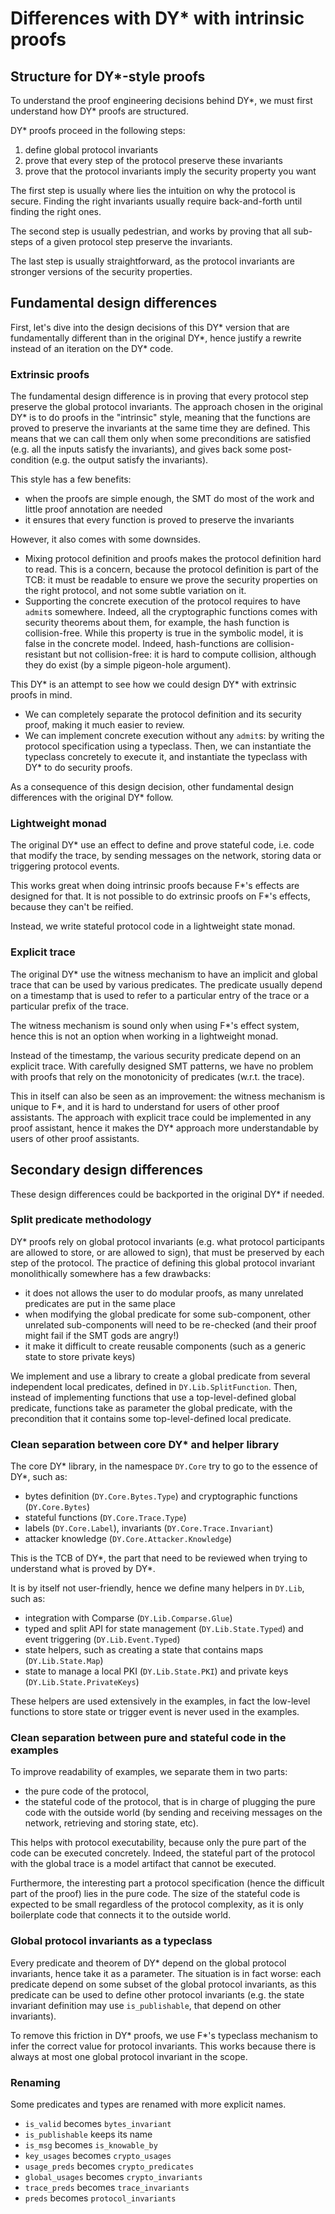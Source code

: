 # Differences with DY\* with intrinsic proofs

## Structure for DY\*-style proofs

To understand the proof engineering decisions behind DY\*,
we must first understand how DY\* proofs are structured.

DY\* proofs proceed in the following steps:
1. define global protocol invariants
2. prove that every step of the protocol preserve these invariants
3. prove that the protocol invariants imply the security property you want

The first step is usually where lies the intuition on why the protocol is secure.
Finding the right invariants usually require back-and-forth until finding the right ones.

The second step is usually pedestrian,
and works by proving that all sub-steps of a given protocol step preserve the invariants.

The last step is usually straightforward,
as the protocol invariants are stronger versions of the security properties.

## Fundamental design differences

First, let's dive into the design decisions of this DY\* version that are fundamentally different than in the original DY\*,
hence justify a rewrite instead of an iteration on the DY\* code.

### Extrinsic proofs

The fundamental design difference is in proving that every protocol step preserve the global protocol invariants.
The approach chosen in the original DY\* is to do proofs in the "intrinsic" style,
meaning that the functions are proved to preserve the invariants at the same time they are defined.
This means that we can call them only when some preconditions are satisfied (e.g. all the inputs satisfy the invariants),
and gives back some post-condition (e.g. the output satisfy the invariants).

This style has a few benefits:
- when the proofs are simple enough,
  the SMT do most of the work and little proof annotation are needed
- it ensures that every function is proved to preserve the invariants

However, it also comes with some downsides.
- Mixing protocol definition and proofs makes the protocol definition hard to read.
  This is a concern, because the protocol definition is part of the TCB:
  it must be readable to ensure we prove the security properties on the right protocol,
  and not some subtle variation on it.
- Supporting the concrete execution of the protocol requires to have `admit`s somewhere.
  Indeed, all the cryptographic functions comes with security theorems about them,
  for example, the hash function is collision-free.
  While this property is true in the symbolic model, it is false in the concrete model.
  Indeed, hash-functions are collision-resistant but not collision-free:
  it is hard to compute collision, although they do exist (by a simple pigeon-hole argument).

This DY\* is an attempt to see how we could design DY\* with extrinsic proofs in mind.
- We can completely separate the protocol definition and its security proof,
  making it much easier to review.
- We can implement concrete execution without any `admit`s:
  by writing the protocol specification using a typeclass.
  Then, we can instantiate the typeclass concretely to execute it,
  and instantiate the typeclass with DY\* to do security proofs.

As a consequence of this design decision, other fundamental design differences with the original DY\* follow.

### Lightweight monad

The original DY\* use an effect to define and prove stateful code, i.e. code that modify the trace,
by sending messages on the network, storing data or triggering protocol events.

This works great when doing intrinsic proofs because F\*'s effects are designed for that.
It is not possible to do extrinsic proofs on F\*'s effects, because they can't be reified.

Instead, we write stateful protocol code in a lightweight state monad.

### Explicit trace

The original DY\* use the witness mechanism to have an implicit and global trace that can be used by various predicates.
The predicate usually depend on a timestamp that is used to refer to a particular entry of the trace or a particular prefix of the trace.

The witness mechanism is sound only when using F\*'s effect system,
hence this is not an option when working in a lightweight monad.

Instead of the timestamp, the various security predicate depend on an explicit trace.
With carefully designed SMT patterns, we have no problem with proofs that rely on the monotonicity of predicates (w.r.t. the trace).

This in itself can also be seen as an improvement:
the witness mechanism is unique to F\*, and it is hard to understand for users of other proof assistants.
The approach with explicit trace could be implemented in any proof assistant,
hence it makes the DY\* approach more understandable by users of other proof assistants.

## Secondary design differences

These design differences could be backported in the original DY\* if needed.

### Split predicate methodology

DY\* proofs rely on global protocol invariants (e.g. what protocol participants are allowed to store, or are allowed to sign),
that must be preserved by each step of the protocol.
The practice of defining this global protocol invariant monolithically somewhere has a few drawbacks:
- it does not allows the user to do modular proofs, as many unrelated predicates are put in the same place
- when modifying the global predicate for some sub-component, other unrelated sub-components will need to be re-checked (and their proof might fail if the SMT gods are angry!)
- it make it difficult to create reusable components (such as a generic state to store private keys)

We implement and use a library to create a global predicate from several independent local predicates,
defined in `DY.Lib.SplitFunction`.
Then, instead of implementing functions that use a top-level-defined global predicate,
functions take as parameter the global predicate,
with the precondition that it contains some top-level-defined local predicate.

### Clean separation between core DY\* and helper library

The core DY\* library, in the namespace `DY.Core` try to go to the essence of DY\*, such as:
- bytes definition (`DY.Core.Bytes.Type`) and cryptographic functions (`DY.Core.Bytes`)
- stateful functions (`DY.Core.Trace.Type`)
- labels (`DY.Core.Label`), invariants (`DY.Core.Trace.Invariant`)
- attacker knowledge (`DY.Core.Attacker.Knowledge`)

This is the TCB of DY\*,
the part that need to be reviewed when trying to understand what is proved by DY\*.

It is by itself not user-friendly, hence we define many helpers in `DY.Lib`, such as:
- integration with Comparse (`DY.Lib.Comparse.Glue`)
- typed and split API for state management (`DY.Lib.State.Typed`) and event triggering (`DY.Lib.Event.Typed`)
- state helpers, such as creating a state that contains maps (`DY.Lib.State.Map`)
- state to manage a local PKI (`DY.Lib.State.PKI`) and private keys (`DY.Lib.State.PrivateKeys`)

These helpers are used extensively in the examples,
in fact the low-level functions to store state or trigger event is never used in the examples.

### Clean separation between pure and stateful code in the examples

To improve readability of examples, we separate them in two parts:
- the pure code of the protocol,
- the stateful code of the protocol, that is in charge of plugging the pure code with the outside world
  (by sending and receiving messages on the network, retrieving and storing state, etc).

This helps with protocol executability,
because only the pure part of the code can be executed concretely.
Indeed, the stateful part of the protocol with the global trace is a model artifact that cannot be executed.

Furthermore, the interesting part a protocol specification (hence the difficult part of the proof) lies in the pure code.
The size of the stateful code is expected to be small regardless of the protocol complexity,
as it is only boilerplate code that connects it to the outside world.

### Global protocol invariants as a typeclass

Every predicate and theorem of DY\* depend on the global protocol invariants,
hence take it as a parameter.
The situation is in fact worse:
each predicate depend on some subset of the global protocol invariants,
as this predicate can be used to define other protocol invariants
(e.g. the state invariant definition may use `is_publishable`, that depend on other invariants).

To remove this friction in DY\* proofs,
we use F\*'s typeclass mechanism to infer the correct value for protocol invariants.
This works because there is always at most one global protocol invariant in the scope.

### Renaming

Some predicates and types are renamed with more explicit names.
- `is_valid` becomes `bytes_invariant`
- `is_publishable` keeps its name
- `is_msg` becomes `is_knowable_by`
- `key_usages` becomes `crypto_usages`
- `usage_preds` becomes `crypto_predicates`
- `global_usages` becomes `crypto_invariants`
- `trace_preds` becomes `trace_invariants`
- `preds` becomes `protocol_invariants`
